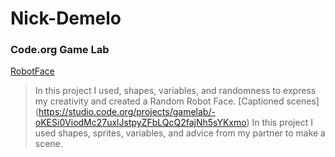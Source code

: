 # Nick-Demelo
### Code.org Game Lab
[RobotFace](https://NicholasDemelo.github.io/RobotFace/)
> In this project I used, shapes, variables, and randomness to express my creativity and created a Random Robot Face.
>  [Captioned scenes] (https://studio.code.org/projects/gamelab/-oKESi0ViodMc27uxlJstpyZFbLQcQ2fajNh5sYKxmo)
> In this project I used shapes, sprites, variables, and advice from my partner to make a scene.
